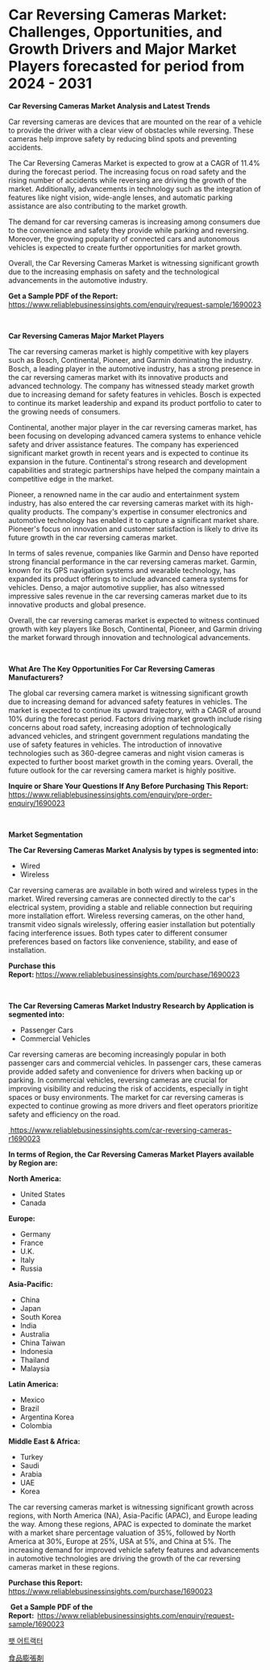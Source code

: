 <p><h1>Car Reversing Cameras Market: Challenges, Opportunities, and Growth Drivers and Major Market Players forecasted for period from 2024 - 2031</h1></p><p><strong>Car Reversing Cameras Market Analysis and Latest Trends</strong></p>
<p><p>Car reversing cameras are devices that are mounted on the rear of a vehicle to provide the driver with a clear view of obstacles while reversing. These cameras help improve safety by reducing blind spots and preventing accidents.</p><p>The Car Reversing Cameras Market is expected to grow at a CAGR of 11.4% during the forecast period. The increasing focus on road safety and the rising number of accidents while reversing are driving the growth of the market. Additionally, advancements in technology such as the integration of features like night vision, wide-angle lenses, and automatic parking assistance are also contributing to the market growth.</p><p>The demand for car reversing cameras is increasing among consumers due to the convenience and safety they provide while parking and reversing. Moreover, the growing popularity of connected cars and autonomous vehicles is expected to create further opportunities for market growth.</p><p>Overall, the Car Reversing Cameras Market is witnessing significant growth due to the increasing emphasis on safety and the technological advancements in the automotive industry.</p></p>
<p><strong>Get a Sample PDF of the Report:&nbsp;</strong> <a href="https://www.reliablebusinessinsights.com/enquiry/request-sample/1690023">https://www.reliablebusinessinsights.com/enquiry/request-sample/1690023</a></p>
<p>&nbsp;</p>
<p><strong>Car Reversing Cameras Major Market Players</strong></p>
<p><p>The car reversing cameras market is highly competitive with key players such as Bosch, Continental, Pioneer, and Garmin dominating the industry. Bosch, a leading player in the automotive industry, has a strong presence in the car reversing cameras market with its innovative products and advanced technology. The company has witnessed steady market growth due to increasing demand for safety features in vehicles. Bosch is expected to continue its market leadership and expand its product portfolio to cater to the growing needs of consumers.</p><p>Continental, another major player in the car reversing cameras market, has been focusing on developing advanced camera systems to enhance vehicle safety and driver assistance features. The company has experienced significant market growth in recent years and is expected to continue its expansion in the future. Continental's strong research and development capabilities and strategic partnerships have helped the company maintain a competitive edge in the market.</p><p>Pioneer, a renowned name in the car audio and entertainment system industry, has also entered the car reversing cameras market with its high-quality products. The company's expertise in consumer electronics and automotive technology has enabled it to capture a significant market share. Pioneer's focus on innovation and customer satisfaction is likely to drive its future growth in the car reversing cameras market.</p><p>In terms of sales revenue, companies like Garmin and Denso have reported strong financial performance in the car reversing cameras market. Garmin, known for its GPS navigation systems and wearable technology, has expanded its product offerings to include advanced camera systems for vehicles. Denso, a major automotive supplier, has also witnessed impressive sales revenue in the car reversing cameras market due to its innovative products and global presence.</p><p>Overall, the car reversing cameras market is expected to witness continued growth with key players like Bosch, Continental, Pioneer, and Garmin driving the market forward through innovation and technological advancements.</p></p>
<p>&nbsp;</p>
<p><strong>What Are The Key Opportunities For Car Reversing Cameras Manufacturers?</strong></p>
<p><p>The global car reversing camera market is witnessing significant growth due to increasing demand for advanced safety features in vehicles. The market is expected to continue its upward trajectory, with a CAGR of around 10% during the forecast period. Factors driving market growth include rising concerns about road safety, increasing adoption of technologically advanced vehicles, and stringent government regulations mandating the use of safety features in vehicles. The introduction of innovative technologies such as 360-degree cameras and night vision cameras is expected to further boost market growth in the coming years. Overall, the future outlook for the car reversing camera market is highly positive.</p></p>
<p><strong>Inquire or Share Your Questions If Any Before Purchasing This Report:</strong> <a href="https://www.reliablebusinessinsights.com/enquiry/pre-order-enquiry/1690023">https://www.reliablebusinessinsights.com/enquiry/pre-order-enquiry/1690023</a></p>
<p>&nbsp;</p>
<p><strong>Market Segmentation</strong></p>
<p><strong>The Car Reversing Cameras Market Analysis by types is segmented into:</strong></p>
<p><ul><li>Wired</li><li>Wireless</li></ul></p>
<p><p>Car reversing cameras are available in both wired and wireless types in the market. Wired reversing cameras are connected directly to the car's electrical system, providing a stable and reliable connection but requiring more installation effort. Wireless reversing cameras, on the other hand, transmit video signals wirelessly, offering easier installation but potentially facing interference issues. Both types cater to different consumer preferences based on factors like convenience, stability, and ease of installation.</p></p>
<p><strong>Purchase this Report:&nbsp;</strong><a href="https://www.reliablebusinessinsights.com/purchase/1690023">https://www.reliablebusinessinsights.com/purchase/1690023</a></p>
<p>&nbsp;</p>
<p><strong>The Car Reversing Cameras Market Industry Research by Application is segmented into:</strong></p>
<p><ul><li>Passenger Cars</li><li>Commercial Vehicles</li></ul></p>
<p><p>Car reversing cameras are becoming increasingly popular in both passenger cars and commercial vehicles. In passenger cars, these cameras provide added safety and convenience for drivers when backing up or parking. In commercial vehicles, reversing cameras are crucial for improving visibility and reducing the risk of accidents, especially in tight spaces or busy environments. The market for car reversing cameras is expected to continue growing as more drivers and fleet operators prioritize safety and efficiency on the road.</p></p>
<p><a href="https://www.reliablebusinessinsights.com/car-reversing-cameras-r1690023">&nbsp;https://www.reliablebusinessinsights.com/car-reversing-cameras-r1690023</a></p>
<p><strong>In terms of Region, the Car Reversing Cameras Market Players available by Region are:</strong></p>
<p>
    <p> <strong> North America: </strong>
        <ul>
            <li>United States</li>
            <li>Canada</li>
        </ul>
        </p> 
    <p> <strong> Europe: </strong>
        <ul>
            <li>Germany</li>
            <li>France</li>
            <li>U.K.</li>
            <li>Italy</li>
            <li>Russia</li>
        </ul>
        </p> 
    <p> <strong> Asia-Pacific: </strong>
        <ul>
            <li>China</li>
            <li>Japan</li>
            <li>South Korea</li>
            <li>India</li>
            <li>Australia</li>
            <li>China Taiwan</li>
            <li>Indonesia</li>
            <li>Thailand</li>
            <li>Malaysia</li>
        </ul>
        </p> 
    <p> <strong> Latin America: </strong>
        <ul>
            <li>Mexico</li>
            <li>Brazil</li>
            <li>Argentina Korea</li>
            <li>Colombia</li>
        </ul>
        </p> 
    <p> <strong> Middle East & Africa: </strong>
        <ul>
            <li>Turkey</li>
            <li>Saudi</li>
            <li>Arabia</li>
            <li>UAE</li>
            <li>Korea</li>
        </ul>
    </p>
    </p>
<p><p>The car reversing cameras market is witnessing significant growth across regions, with North America (NA), Asia-Pacific (APAC), and Europe leading the way. Among these regions, APAC is expected to dominate the market with a market share percentage valuation of 35%, followed by North America at 30%, Europe at 25%, USA at 5%, and China at 5%. The increasing demand for improved vehicle safety features and advancements in automotive technologies are driving the growth of the car reversing cameras market in these regions.</p></p>
<p><strong>Purchase this Report: </strong><a href="https://www.reliablebusinessinsights.com/purchase/1690023">https://www.reliablebusinessinsights.com/purchase/1690023</a></p>
<p>&nbsp;<strong>Get a Sample PDF of the Report:&nbsp;&nbsp;</strong><a href="https://www.reliablebusinessinsights.com/enquiry/request-sample/1690023">https://www.reliablebusinessinsights.com/enquiry/request-sample/1690023</a></p>
<p><strong></strong></p>
<p><p><a href="https://github.com/hxzi07639916/Market-Research-Report-List-2/blob/main/1256337113983.md">팻 어트랙터</a></p><p><a href="https://github.com/lababdou/Market-Research-Report-List-4/blob/main/3389691121955.md">食品膨張剤</a></p></p>